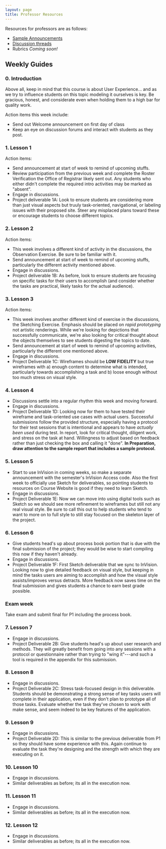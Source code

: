 ```yaml
---
layout: page
title: Professor Resources
---
```

Resources for professors are as follows:

* [Sample Announcements](/announcements/)
* [Discussion threads](/discussions/)
* Rubrics *Coming soon!*

## Weekly Guides

### 0. Introduction

Above all, keep in mind that this course is about User Experience... and as we try to influence students on this topic modeling it ourselves is key. Be gracious, honest, and considerate even when holding them to a high bar for quality work.

Action items this week include:

* Send out Welcome announcement on first day of class
* Keep an eye on discussion forums and interact with students as they post.

### 1. Lesson 1

Action items:

* Send announcement at start of week to remind of upcoming stuffs.
* Review participation from the previous week and complete the Roster Verification the Office of Registrar likely sent out. Any students who either didn't complete the required intro activities may be marked as "absent".
* Engage in discussions.
* Project deliverable 1A: Look to ensure students are considering more than just visual aspects but truuly task-oriented, navigational, or labeling issues with their proposed site. Steer any misplaced plans toward these or encourage students to choose different topics.

### 2. Lesson 2

Action items:

* This week involves a different kind of activity in the discussions, the Observation Exercise. Be sure to be familiar with it.
* Send announcement at start of week to remind of upcoming stuffs, particularly the different activity mentioned above.
* Engage in discussions.
* Project deliverable 1B: As before, look to ensure students are focusing on specific tasks for their users to accomplish (and consider whether the tasks are practical, likely tasks for the actual audience).

### 3. Lesson 3

Action items:

* This week involves another different kind of exercise in the discussions, the Sketching Exercise. Emphasis should be placed on *rapid prototyping* not artistic renderings. While we're looking for depictions that successfully communicate, we're also looking for critical thought about the objects themselves to see students digesting the topics to date.
* Send announcement at start of week to remind of upcoming activities, particularly the different one mentioned above.
* Engage in discussions.
* Project Deliverable 1C: Wireframes should be **LOW FIDELITY** but true wireframes with a) enough content to determine what is intended, particularly towards accomplishing a task and b) loose enough without too much stress on visual style.

### 4. Lesson 4

* Discussions settle into a regular rhythm this week and moving forward.
* Engage in discussions.
* Project Deliverable 1D: Looking now for them to have tested their wireframe and task-oriented use cases with actual users. Successful submissions follow the provided structure, especially having a protocol for their test sessions that is intentional and appears to have *actually been used* during test. In report, look for critical thought, diligent work, and stress on the task at hand. Willingness to adjust based on feedback rather than just checking the box and calling it "done". **In Preparation, draw attention to the sample report that includes a sample protocol.**

### 5. Lesson 5

* Start to use InVision in coming weeks, so make a separate announcement with the semester's InVision Access code. Also the first week to officially use Sketch for deliverables, so pointing students to resources on Course Website is good if they need to learn Sketch.
* Engage in discussions.
* Project Deliverable 1E: Now we can move into using digital tools such as Sketch so we should see more refinement to wireframes but still not any real visual style. Be sure to call this out to help students who tend to want to more on to full style to still stay focused on the skeleton layer of the project.

### 6. Lesson 6

* Give students head's up about process book portion that is due with the final submission of the project; they would be wise to start compiling this now if they haven't already.
* Engage in discussions.
* Project Deliverable 1F: First Sketch deliverable that we sync to InVision. Looking now to give detailed feedback on visual style, but keeping in mind the tasks users are aiming to accomplish and how the visual style assists/improves versus detracts. More feedback now saves time on the final submission and gives students a chance to earn best grade possible.

### Exam week

Take exam and submit final for P1 including the process book.

### 7. Lesson 7

* Engage in discussions.
* Project Deliverable 2B: Give students head's up about user research and methods. They will greatly benefit from going into any sessions with a protocol or questionnaire rather than trying to "wing it"---and such a tool is required in the appendix for this submission.

### 8. Lesson 8

* Engage in discussions.
* Project Deliverable 2C: Stress task-focused design in this deliverable. Students should be demonstrating a strong sense of key tasks users will complete in their application, even if they don't plan to prototype all of those tasks. Evaluate whether the task they've chosen to work with make sense, and seem indeed to be key features of the application.

### 9. Lesson 9

* Engage in discussions.
* Project Deliverable 2D: This is similar to the previous deliverable from P1 so they should have some experience with this. Again continue to evaluate the task they're designing and the strength with which they are executing on it.

### 10. Lesson 10

* Engage in discussions.
* Similar deliverables as before; its all in the execution now.

### 11. Lesson 11

* Engage in discussions.
* Similar deliverables as before; its all in the execution now.

### 12. Lesson 12

* Engage in discussions.
* Similar deliverables as before; its all in the execution now.
